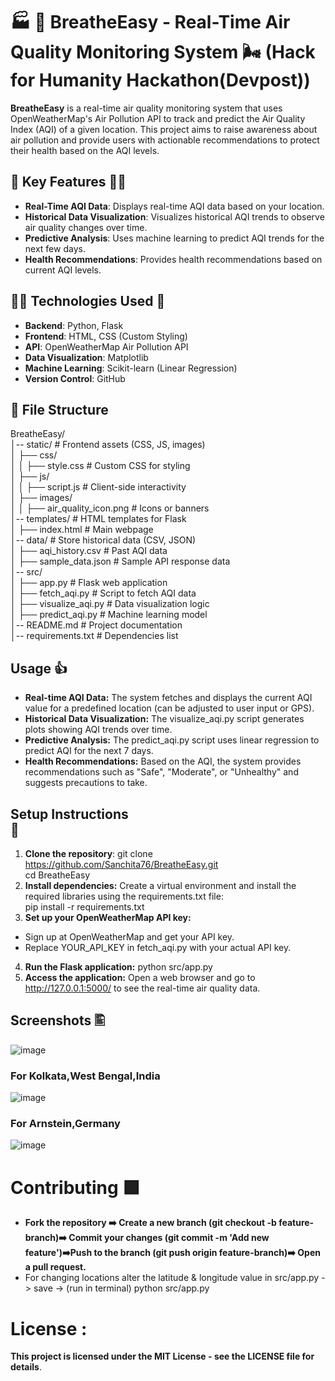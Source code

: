 # 🏭 💨 BreatheEasy - Real-Time Air Quality Monitoring System 🌬️ (Hack for Humanity Hackathon(Devpost))

**BreatheEasy** is a real-time air quality monitoring system that uses OpenWeatherMap's Air Pollution API to track and predict the Air Quality Index (AQI) of a given location. This project aims to raise awareness about air pollution and provide users with actionable recommendations to protect their health based on the AQI levels. 

## 🧾 Key Features ⛓️‍💥

- **Real-Time AQI Data**: Displays real-time AQI data based on your location.
- **Historical Data Visualization**: Visualizes historical AQI trends to observe air quality changes over time.
- **Predictive Analysis**: Uses machine learning to predict AQI trends for the next few days.
- **Health Recommendations**: Provides health recommendations based on current AQI levels.

## 👨‍💻 Technologies Used 🤖 

- **Backend**: Python, Flask
- **Frontend**: HTML, CSS (Custom Styling)
- **API**: OpenWeatherMap Air Pollution API
- **Data Visualization**: Matplotlib
- **Machine Learning**: Scikit-learn (Linear Regression)
- **Version Control**: GitHub

## 📁 File Structure 
BreatheEasy/<br>
│-- static/                   # Frontend assets (CSS, JS, images)<br>
│   ├── css/<br>
│   │   ├── style.css         # Custom CSS for styling <br>
│   ├── js/ <br>
│   │   ├── script.js         # Client-side interactivity<br>
│   ├── images/<br>
│   │   ├── air_quality_icon.png  # Icons or banners <br>
│-- templates/                # HTML templates for Flask<br>
│   ├── index.html            # Main webpage<br>
│-- data/                     # Store historical data (CSV, JSON)<br>
│   ├── aqi_history.csv       # Past AQI data<br>
│   ├── sample_data.json      # Sample API response data<br>
│-- src/<br>
│   ├── app.py                # Flask web application<br>
│   ├── fetch_aqi.py          # Script to fetch AQI data<br>
│   ├── visualize_aqi.py      # Data visualization logic<br>
│   ├── predict_aqi.py        # Machine learning model<br>
│-- README.md                 # Project documentation<br>
│-- requirements.txt          # Dependencies list<br>

## Usage 👍<br>
- **Real-time AQI Data:** The system fetches and displays the current AQI value for a predefined location (can be adjusted to user input or GPS).<br>
- **Historical Data Visualization:** The visualize_aqi.py script generates plots showing AQI trends over time.<br>
- **Predictive Analysis:** The predict_aqi.py script uses linear regression to predict AQI for the next 7 days.<br>
- **Health Recommendations:** Based on the AQI, the system provides recommendations such as "Safe", "Moderate", or "Unhealthy" and suggests precautions to take.<br>

## Setup Instructions<br> 🚀
1. **Clone the repository**:
   git clone https://github.com/Sanchita76/BreatheEasy.git <Enter><br>
   cd BreatheEasy <Enter><br>
2. **Install dependencies:** Create a virtual environment and install the required libraries using the requirements.txt file:<br>
pip install -r requirements.txt <br>
3. **Set up your OpenWeatherMap API key:**<br>
- Sign up at OpenWeatherMap and get your API key.<br>
- Replace YOUR_API_KEY in fetch_aqi.py with your actual API key.<br>
4. **Run the Flask application:** python src/app.py<br>
5. **Access the application:** Open a web browser and go to http://127.0.0.1:5000/ to see the real-time air quality data.<br>
## Screenshots 🖺 <br>
![image](https://github.com/user-attachments/assets/19db1f2b-5c7b-41ff-805f-9aece8526f5b)

### For Kolkata,West Bengal,India<br>
![image](https://github.com/user-attachments/assets/3c841461-547b-4a35-87ca-23852b88d6d0)

### For Arnstein,Germany<br>
![image](https://github.com/user-attachments/assets/b3cc1fa9-a584-493f-a4f6-194a45528926)

# Contributing 🟩<br>
- **Fork the repository ➡️ Create a new branch (git checkout -b feature-branch)➡️ Commit your changes (git commit -m 'Add new feature')➡️Push to the branch (git push origin feature-branch)➡️ Open a pull request.**
- For changing locations alter the latitude & longitude value in src/app.py -> save -> (run in terminal) python src/app.py 

# License :
**This project is licensed under the MIT License - see the LICENSE file for details**.<br>

